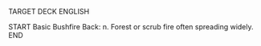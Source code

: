 TARGET DECK
ENGLISH

START
Basic
Bushfire
Back: n. Forest or scrub fire often spreading widely.
END
